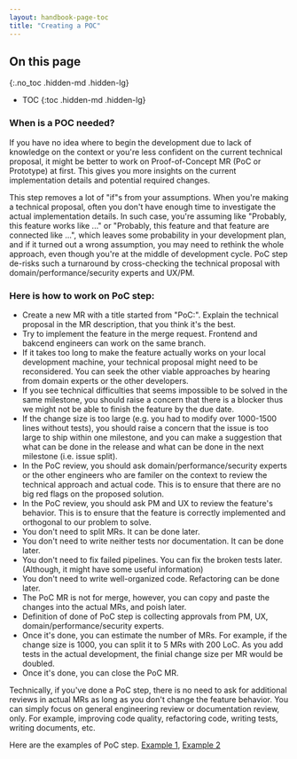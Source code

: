 ```yaml
---
layout: handbook-page-toc
title: "Creating a POC"
---
```


## On this page
{:.no_toc .hidden-md .hidden-lg}

- TOC
{:toc .hidden-md .hidden-lg}

### When is a POC needed?

If you have no idea where to begin the development due to lack of knowledge on the context or
you're less confident on the current technical proposal,
it might be better to work on Proof-of-Concept MR (PoC or Prototype) at first.
This gives you more insights on the current implementation details and potential required changes.

This step removes a lot of "if"s from your assumptions. When you're making a
technical proposal, often you don't have enough time to investigate the actual
implementation details. In such case, you're assuming like "Probably, this feature works
like ..." or "Probably, this feature and that feature are connected like ...", which
leaves some probability in your development plan, and if it turned out a wrong assumption, you
may need to rethink the whole approach, even though you're at the middle of development cycle.
PoC step de-risks such a turnaround by cross-checking the technical proposal with
domain/performance/security experts and UX/PM.

### Here is how to work on PoC step:

- Create a new MR with a title started from "PoC:". Explain the technical proposal
  in the MR description, that you think it's the best.
- Try to implement the feature in the merge request. Frontend and bakcend engineers
  can work on the same branch.
- If it takes too long to make the feature actually works on your local development machine,
  your technical proposal might need to be reconsidered. You can seek the other viable approaches
  by hearing from domain experts or the other developers.
- If you see technical difficulties that seems impossible to be solved in the same milestone,
  you should raise a concern that there is a blocker thus we might
  not be able to finish the feature by the due date.
- If the change size is too large (e.g. you had to modify over 1000-1500 lines without tests),
  you should raise a concern that the issue is too large to ship within one milestone,
  and you can make a suggestion that what can be done in the release and what can be done
  in the next milestone (i.e. issue split).
- In the PoC review, you should ask domain/performance/security experts or the other engineers who are familer on the context
  to review the technical approach and actual code. This is to ensure that there are no big red flags on the proposed solution.
- In the PoC review, you should ask PM and UX to review the feature's behavior.
  This is to ensure that the feature is correctly implemented and orthogonal to our problem to solve.
- You don't need to split MRs. It can be done later.
- You don't need to write neither tests nor documentation. It can be done later.
- You don't need to fix failed pipelines. You can fix the broken tests later. (Although, it might have some useful information)
- You don't need to write well-organized code. Refactoring can be done later.
- The PoC MR is not for merge, however, you can copy and paste the changes into the actual MRs, and poish later.
- Definition of done of PoC step is collecting approvals from PM, UX, domain/performance/security experts.
- Once it's done, you can estimate the number of MRs. For example, if the change size is 1000,
  you can split it to 5 MRs with 200 LoC. As you add tests in the actual development,
  the finial change size per MR would be doubled.
- Once it's done, you can close the PoC MR.

Technically, if you've done a PoC step, there is no need to ask for additional reviews
in actual MRs as long as you don't change the feature behavior. You can simply
focus on general engineering review or documentation review, only.
For example, improving code quality, refactoring code, writing tests, writing documents, etc.

Here are the examples of PoC step. [Example 1](https://gitlab.com/gitlab-org/gitlab/merge_requests/16276),
[Example 2](https://gitlab.com/gitlab-org/gitlab/merge_requests/18115)
